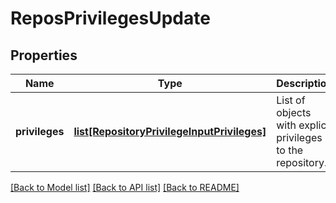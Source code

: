 # ReposPrivilegesUpdate

## Properties
Name | Type | Description | Notes
------------ | ------------- | ------------- | -------------
**privileges** | [**list[RepositoryPrivilegeInputPrivileges]**](RepositoryPrivilegeInputPrivileges.md) | List of objects with explicit privileges to the repository. | 

[[Back to Model list]](../README.md#documentation-for-models) [[Back to API list]](../README.md#documentation-for-api-endpoints) [[Back to README]](../README.md)


